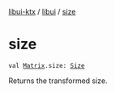 [libui-ktx](../index.md) / [libui](index.md) / [size](./size.md)

# size

`val `[`Matrix`](-matrix/index.md)`.size: `[`Size`](-size/index.md)

Returns the transformed size.

